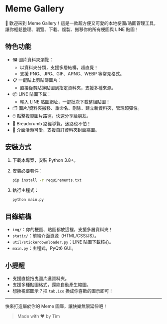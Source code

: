 # Meme Gallery

🎉 歡迎來到 Meme Gallery！這是一款超方便又可愛的本地梗圖/貼圖管理工具，讓你輕鬆整理、瀏覽、下載、複製、搬移你的所有梗圖與 LINE 貼圖！

## 特色功能

- 🖼️ 圖片資料夾瀏覽：
  - 以資料夾分類，支援多層結構，超直覺！
  - 支援 PNG、JPG、GIF、APNG、WEBP 等常見格式。
- 📋 一鍵貼上剪貼簿圖片：
  - 直接從剪貼簿貼圖到指定資料夾，支援多種來源。
- 📦 LINE 貼圖下載：
  - 輸入 LINE 貼圖網址，一鍵批次下載整組貼圖！
- 🗂️ 圖片/資料夾搬移、重命名、刪除、建立新資料夾，管理超彈性。
- 🖱️ 點擊複製圖片路徑，快速分享給朋友。
- 🍞 Breadcrumb 路徑導覽，迷路也不怕！
- 🌈 介面活潑可愛，支援自訂資料夾封面縮圖。

## 安裝方式

1. 下載本專案，安裝 Python 3.8+。
2. 安裝必要套件：

   ```bash
   pip install -r requirements.txt
   ```

3. 執行主程式：

   ```bash
   python main.py
   ```

## 目錄結構

- `img/`：你的梗圖、貼圖都放這裡，支援多層資料夾！
- `static/`：前端介面資源（HTML/CSS/JS）。
- `util/stickerdownloader.py`：LINE 貼圖下載核心。
- `main.py`：主程式，PyQt6 GUI。

## 小提醒

- 支援直接拖曳圖片進資料夾。
- 支援多種貼圖格式，還能自動產生縮圖。
- 想換視窗圖示？把 `tab.ico` 換成你喜歡的圖示即可！

---

快來打造屬於你的 Meme 圖庫，讓快樂無限延伸吧！

> Made with ❤️ by Tim
